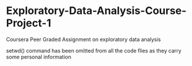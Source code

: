 # Exploratory-Data-Analysis-Course-Project-1
Coursera Peer Graded Assignment on exploratory data analysis

setwd() command has been omitted from all the code flies as they carry some personal information
